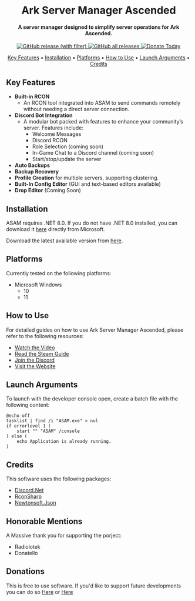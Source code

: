 <h1 align="center">
  <br>
    Ark Server Manager Ascended
  <br>
</h1>

<h4 align="center">A server manager designed to simplify server operations for Ark Ascended.</h4>

<p align="center">
  <a href="https://github.com/CSBrad/ASAM/releases" target="_blank">
    <img alt="GitHub release (with filter)" src="https://img.shields.io/github/v/release/CSBrad/ASAM">
  </a>
  
  <a href="https://github.com/CSBrad/ASAM/releases" target="_blank">
    <img alt="GitHub all releases" src="https://img.shields.io/github/downloads/CSBrad/ASAM/total">
  </a>

  <a href="https://www.paypal.com/paypalme/BradleyRye" target="_blank">
    <img alt="Donate Today" src="https://img.shields.io/badge/Donate-Today-blue">
  </a>
</p>

<p align="center">
  <a href="#key-features">Key Features</a> •
  <a href="#installation">Installation</a> •
  <a href="#platforms">Platforms</a> •
  <a href="#how-to-use">How to Use</a> •
  <a href="#launch-args">Launch Arguments</a> •
  <a href="#credits">Credits</a>
</p>

## Key Features
* **Built-in RCON**
  - An RCON tool integrated into ASAM to send commands remotely without needing a direct server connection.
* **Discord Bot Integration**
  - A modular bot packed with features to enhance your community’s server. Features include:
    - Welcome Messages
    - Discord RCON
    - Role Selection (coming soon)
    - In-Game Chat to a Discord channel (coming soon)
    - Start/stop/update the server
* **Auto Backups**
* **Backup Recovery**
* **Profile Creation** for multiple servers, supporting clustering.
* **Built-In Config Editor** (GUI and text-based editors available)
* **Drop Editor** (Coming Soon)

## Installation

ASAM requires .NET 8.0. If you do not have .NET 8.0 installed, you can download it [here](https://dotnet.microsoft.com/en-us/download/dotnet/8.0) directly from Microsoft.

Download the latest available version from [here](https://github.com/CSBrad/ASAM/releases).

## Platforms
Currently tested on the following platforms:

* Microsoft Windows
  - 10
  - 11

## How to Use

For detailed guides on how to use Ark Server Manager Ascended, please refer to the following resources:

* [Watch the Video](https://www.youtube.com/watch?v=CHfZ9D54PYE&t=3s)
* [Read the Steam Guide](https://steamcommunity.com/sharedfiles/filedetails/?id=3099295123)
* [Join the Discord](https://discord.com/invite/7GQYecCgtu)
* [Visit the Website](https://bradsdigitaltools.co.uk/arkascended.php)

## Launch Arguments

To launch with the developer console open, create a batch file with the following content:

```batch
@echo off
tasklist | find /i "ASAM.exe" > nul
if errorlevel 1 (
    start "" "ASAM" /console
) else (
    echo Application is already running.
)
```

## Credits
This software uses the following packages:
*  [Discord.Net](https://github.com/discord-net/Discord.Net)
*  [RconSharp](https://github.com/stefanodriussi/rconsharp)
*  [Newtonsoft.Json](https://www.newtonsoft.com/json)

## Honorable Mentions 
A Massive thank you for supporting the porject:
* Radiolotek
* Donatello

## Donations
This is free to use software. If you'd like to support future developments you can do so [Here](https://www.paypal.com/paypalme/BradleyRye) or [Here](https://github.com/sponsors/CSBrad/)
